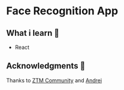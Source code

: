# Face Recognition App 

## What i learn 🤔
- React 

## Acknowledgments 🎁

Thanks to [ZTM Community](https://github.com/zero-to-mastery) and [Andrei](https://github.com/aneagoie)